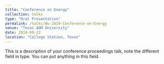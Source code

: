 ```yaml
---
title: "Conference on Energy"
collection: talks
type: "Oral Presentation"
permalink: /talks/Wu-2019-Conference-on-Energy
venue: "Texas A&M University"
date: 2019-09-23
location: "College Station, Texas"
---
```


This is a description of your conference proceedings talk, note the different field in type. You can put anything in this field.
